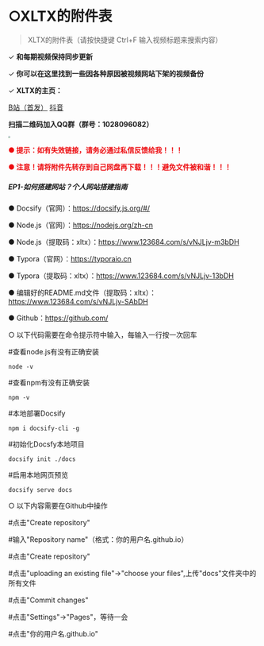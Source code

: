 # ○XLTX的附件表

> XLTX的附件表（请按快捷键 Ctrl+F 输入视频标题来搜索内容）

✓ **和每期视频保持同步更新**

✓ **你可以在这里找到一些因各种原因被视频网站下架的视频备份**

✓ **XLTX的主页：**

[B站（首发）](https://space.bilibili.com/3546668544821656) [抖音](https://www.douyin.com/user/MS4wLjABAAAASiyfbXSxfh4IoLCa53aomaojUJnagMMb9ROvzRdAxtzr6U4HD-2kweNO8IB3L7rF?from_tab_name=main)

**扫描二维码加入QQ群（群号：1028096082）**

<img src="https://picx.zhimg.com/80/v2-8d51c63a5c9e9629f5534e7561c4924a_1440w.jpeg" style="zoom:25%;" />



<font color='RedOrange'>**● 提示：如有失效链接，请务必通过私信反馈给我！！！**</font>

<font color='RedOrange'>**● 注意！请将附件先转存到自己网盘再下载！！！避免文件被和谐！！！**</font>

##### EP1-如何搭建网站？个人网站搭建指南

● Docsify（官网）：https://docsify.js.org/#/

● Node.js（官网）：https://nodejs.org/zh-cn

● Node.js（提取码：xltx）：https://www.123684.com/s/vNJLjv-m3bDH

● Typora（官网）：https://typoraio.cn

● Typora（提取码：xltx）：https://www.123684.com/s/vNJLjv-13bDH

● 编辑好的README.md文件（提取码：xltx）：https://www.123684.com/s/vNJLjv-SAbDH

● Github：https://github.com/

○ 以下代码需要在命令提示符中输入，每输入一行按一次回车

\#查看node.js有没有正确安装

```
node -v
```

\#查看npm有没有正确安装

```
npm -v
```

\#本地部署Docsify

```
npm i docsify-cli -g
```

\#初始化Docsfy本地项目

```
docsify init ./docs
```

\#启用本地网页预览

```
docsify serve docs
```

○ 以下内容需要在Github中操作

\#点击"Create repository"

\#输入"Repository name"（格式：你的用户名.github.io）

\#点击"Create repository"

\#点击"uploading an existing file"→"choose your files",上传"docs"文件夹中的所有文件

\#点击"Commit changes"

\#点击"Settings"→"Pages"，等待一会

\#点击"你的用户名.github.io"
